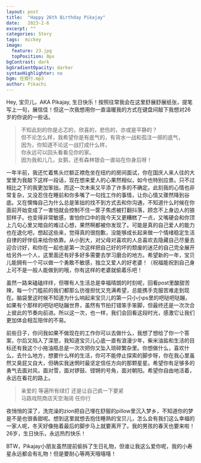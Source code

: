 ```yaml
---
layout: post
title:  "Happy 26th Birthday Pikajay"
date:   2023-2-6
excerpt: ""
categories: Story
tags:  mickey
image:
  feature: 23.jpg
  topPosition: 0px
bgContrast: dark
bgGradientOpacity: darker
syntaxHighlighter: no
bgm: 任我行.mp3
author: Pikachi
---
```


Hey, 宝贝儿，AKA Pikajay, 生日快乐！按照往常我会在这里舒展舒展纸张，提笔写上一句，展信佳！但这一次我想用你一直温暖我的方式在键盘间敲下我想对26岁的你说的一些话。

> 不知此刻的你是忐忑的，欣喜的，悲伤的，亦或是平静的？<br>
 但不论怎么样，我希望你是有底气的，有背水一战和孤注一掷的底气，<br>
因为，你知道不论这一战打成什么样，<br>
你永远可以回头看看见你的家。<br>
因为我和儿几，女鹅，还有森林银会一直站在你身后呀！<br>

一年半前，我还忙着焦头烂额正襟危坐在纽约的房间面试，你在国庆人来人往的大堂里为我敲下这样一段话，现在想来爱人的心果然相似，如今也特别应景。只不过相比之下的我更加笨拙，而这一次未来又平添了许多的不确定。此刻我的心情也非常复杂，又没忍住在睡前和你多嘴了一句找工作的事情，让你心情又骤然降到谷底。又在懊悔自己为什么总是笨拙的找不到方式去和你沟通，不知道什么时候在你面前开始变成了一害怕就会控制不住一筐子焦虑被打翻抖落，顾念不上身边人的狼狈样子。也变得非常敏感，害怕你口中的我今天又更糟糕了一点，又嘴硬会和你顶上几句心里又暗自的难过心想，果然啊都被你发现了。可能是真的自己爱人的能力也在退化吧，想起这些来，觉得真的很抱歉，没能够成长起来做一个情绪稳定生活自律的好伴侣来给你依靠。从小到大，对父母对喜欢的人总喜欢去隐藏自己尽量去迎合讨好，和你在一起也是第一次这样把自己好的坏的颓废的迷茫的自己完全展开给另外一个人，这里面还有好多好多需要去学习磨合的地方。希望新的一年，宝贝儿能拥有一个可以做一个勇敢不敏感，独立又爱人的好老婆！（祝福能祝到自己身上可不是一般人能做到的哦，你有这样的老婆就偷着乐吧！

虽然一路来磕磕绊绊，但哪有人生活总是幸福晴朗的时刻呢，回看post里酸甜苦辣，每一个门槛前的我们都那么彷徨担忧又充满希望，总能携手克服苦难走到现在。脑袋里这时候不知道为什么响起来宝贝儿的第一只小小ps里的吧哒吧哒蹦，如果有个那样的吧哒吧哒蹦世界，虽然有节拍打错笨手笨脚，但最终还是一次次合上彼此的节奏向前进。所以这一次，也一样，我们会回看这段时光，感激它让我们更加体会相互陪伴的不易。

前些日子，你问我如果不做现在的工作你可以去做什么，我想了想给了你一个答案，尔后又陷入了深思，我知道宝贝儿心底一直有浪漫少年，柴米油盐和生活的目标还有我这个小拖油瓶总是一次次把你又坠入琐碎繁杂里。你想做什么，喜欢什么，去什么地方，想要什么样的生活，你可不能停止探索的脚步呀，你在我心里虽然又臭屁又自大，但确实我迷惘时最坚定信任方向的那颗星星。希望你有足够多的勇气去面对风，面对雪，面对锣鼓、铿锵的号角，面对朝阳。希望你自由地活着，永远在看花的路上。

> 亲爱的 等遍所有绿灯 还是让自己疯一下要紧<br>
马路戏院商店天空海阔 任你行<br>

夜悄悄的深了，洗完澡的zion把自己埋在舒服的pillow里沉入梦乡，不知道你的梦是不是也很香甜呢。想到这里就想去抱住睡熟的宝贝儿，怎么会有我们这么幸福的一家人呢，冬天好像拖着最后的脚步马上就要离开了。我的男孩的春天也要来啦！26岁，生日快乐，永远热烈快乐！

<div class="img img--fullContainer img--14xLeading" style="background-image: url({{ site.baseurl_posts_img }}23_1.gif);"></div>

BTW，Pikajay小朋友虽然提前偷拆了生日礼物，但谁让我这么爱你呢，我的小寿星永远都会有礼物！但是要耐心等两天哦嘻嘻！
